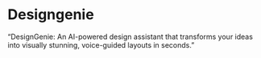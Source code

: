 # Designgenie
“DesignGenie: An AI-powered design assistant that transforms your ideas into visually stunning, voice-guided layouts in seconds.”
